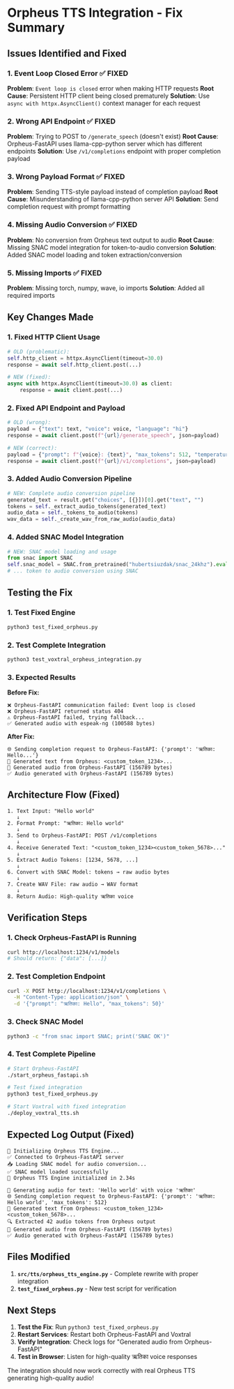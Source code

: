 # Orpheus TTS Integration - Fix Summary

## Issues Identified and Fixed

### 1. **Event Loop Closed Error** ✅ FIXED
**Problem**: `Event loop is closed` error when making HTTP requests
**Root Cause**: Persistent HTTP client being closed prematurely
**Solution**: Use `async with httpx.AsyncClient()` context manager for each request

### 2. **Wrong API Endpoint** ✅ FIXED
**Problem**: Trying to POST to `/generate_speech` (doesn't exist)
**Root Cause**: Orpheus-FastAPI uses llama-cpp-python server which has different endpoints
**Solution**: Use `/v1/completions` endpoint with proper completion payload

### 3. **Wrong Payload Format** ✅ FIXED
**Problem**: Sending TTS-style payload instead of completion payload
**Root Cause**: Misunderstanding of llama-cpp-python server API
**Solution**: Send completion request with prompt formatting

### 4. **Missing Audio Conversion** ✅ FIXED
**Problem**: No conversion from Orpheus text output to audio
**Root Cause**: Missing SNAC model integration for token-to-audio conversion
**Solution**: Added SNAC model loading and token extraction/conversion

### 5. **Missing Imports** ✅ FIXED
**Problem**: Missing torch, numpy, wave, io imports
**Solution**: Added all required imports

## Key Changes Made

### 1. Fixed HTTP Client Usage
```python
# OLD (problematic):
self.http_client = httpx.AsyncClient(timeout=30.0)
response = await self.http_client.post(...)

# NEW (fixed):
async with httpx.AsyncClient(timeout=30.0) as client:
    response = await client.post(...)
```

### 2. Fixed API Endpoint and Payload
```python
# OLD (wrong):
payload = {"text": text, "voice": voice, "language": "hi"}
response = await client.post(f"{url}/generate_speech", json=payload)

# NEW (correct):
payload = {"prompt": f"{voice}: {text}", "max_tokens": 512, "temperature": 0.7}
response = await client.post(f"{url}/v1/completions", json=payload)
```

### 3. Added Audio Conversion Pipeline
```python
# NEW: Complete audio conversion pipeline
generated_text = result.get("choices", [{}])[0].get("text", "")
tokens = self._extract_audio_tokens(generated_text)
audio_data = self._tokens_to_audio(tokens)
wav_data = self._create_wav_from_raw_audio(audio_data)
```

### 4. Added SNAC Model Integration
```python
# NEW: SNAC model loading and usage
from snac import SNAC
self.snac_model = SNAC.from_pretrained("hubertsiuzdak/snac_24khz").eval()
# ... token to audio conversion using SNAC
```

## Testing the Fix

### 1. Test Fixed Engine
```bash
python3 test_fixed_orpheus.py
```

### 2. Test Complete Integration
```bash
python3 test_voxtral_orpheus_integration.py
```

### 3. Expected Results
**Before Fix:**
```
❌ Orpheus-FastAPI communication failed: Event loop is closed
❌ Orpheus-FastAPI returned status 404
⚠️ Orpheus-FastAPI failed, trying fallback...
✅ Generated audio with espeak-ng (100588 bytes)
```

**After Fix:**
```
🌐 Sending completion request to Orpheus-FastAPI: {'prompt': 'ऋतिका: Hello...'}
🎯 Generated text from Orpheus: <custom_token_1234>...
🎵 Generated audio from Orpheus-FastAPI (156789 bytes)
✅ Audio generated with Orpheus-FastAPI (156789 bytes)
```

## Architecture Flow (Fixed)

```
1. Text Input: "Hello world"
   ↓
2. Format Prompt: "ऋतिका: Hello world"
   ↓
3. Send to Orpheus-FastAPI: POST /v1/completions
   ↓
4. Receive Generated Text: "<custom_token_1234><custom_token_5678>..."
   ↓
5. Extract Audio Tokens: [1234, 5678, ...]
   ↓
6. Convert with SNAC Model: tokens → raw audio bytes
   ↓
7. Create WAV File: raw audio → WAV format
   ↓
8. Return Audio: High-quality ऋतिका voice
```

## Verification Steps

### 1. Check Orpheus-FastAPI is Running
```bash
curl http://localhost:1234/v1/models
# Should return: {"data": [...]}
```

### 2. Test Completion Endpoint
```bash
curl -X POST http://localhost:1234/v1/completions \
  -H "Content-Type: application/json" \
  -d '{"prompt": "ऋतिका: Hello", "max_tokens": 50}'
```

### 3. Check SNAC Model
```bash
python3 -c "from snac import SNAC; print('SNAC OK')"
```

### 4. Test Complete Pipeline
```bash
# Start Orpheus-FastAPI
./start_orpheus_fastapi.sh

# Test fixed integration
python3 test_fixed_orpheus.py

# Start Voxtral with fixed integration
./deploy_voxtral_tts.sh
```

## Expected Log Output (Fixed)

```
🚀 Initializing Orpheus TTS Engine...
✅ Connected to Orpheus-FastAPI server
📥 Loading SNAC model for audio conversion...
✅ SNAC model loaded successfully
🎉 Orpheus TTS Engine initialized in 2.34s

🎵 Generating audio for text: 'Hello world' with voice 'ऋतिका'
🌐 Sending completion request to Orpheus-FastAPI: {'prompt': 'ऋतिका: Hello world', 'max_tokens': 512}
🎯 Generated text from Orpheus: <custom_token_1234><custom_token_5678>...
🔍 Extracted 42 audio tokens from Orpheus output
🎵 Generated audio from Orpheus-FastAPI (156789 bytes)
✅ Audio generated with Orpheus-FastAPI (156789 bytes)
```

## Files Modified

1. **`src/tts/orpheus_tts_engine.py`** - Complete rewrite with proper integration
2. **`test_fixed_orpheus.py`** - New test script for verification

## Next Steps

1. **Test the Fix**: Run `python3 test_fixed_orpheus.py`
2. **Restart Services**: Restart both Orpheus-FastAPI and Voxtral
3. **Verify Integration**: Check logs for "Generated audio from Orpheus-FastAPI"
4. **Test in Browser**: Listen for high-quality ऋतिका voice responses

The integration should now work correctly with real Orpheus TTS generating high-quality audio!